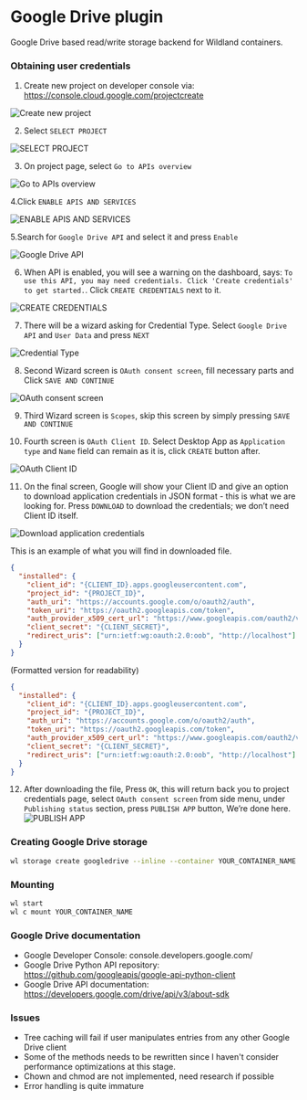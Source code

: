 # Google Drive plugin

Google Drive based read/write storage backend for Wildland containers.

### Obtaining user credentials

1. Create new project on developer console via: https://console.cloud.google.com/projectcreate

![Create new project](./assets/1.png)

2. Select `SELECT PROJECT`

![SELECT PROJECT](./assets/2.png)

3. On project page, select `Go to APIs overview`

![Go to APIs overview](./assets/3.png)

4.Click `ENABLE APIS AND SERVICES`

![ENABLE APIS AND SERVICES](./assets/4.png)

5.Search for `Google Drive API` and select it and press `Enable`

![Google Drive API](./assets/5.png)

6. When API is enabled, you will see a warning on the dashboard, says: `To use this API, you may need credentials. Click 'Create credentials' to get started.`. Click `CREATE CREDENTIALS` next to it.

![CREATE CREDENTIALS](./assets/6.png)

7. There will be a wizard asking for Credential Type. Select `Google Drive API` and `User Data` and press `NEXT`

![Credential Type](./assets/7.png)

8. Second Wizard screen is `OAuth consent screen`, fill necessary parts and Click `SAVE AND CONTINUE`

![OAuth consent screen](./assets/8.png)

9. Third Wizard screen is `Scopes`, skip this screen by simply pressing `SAVE AND CONTINUE`

10. Fourth screen is `OAuth Client ID`. Select Desktop App as `Application type` and `Name` field can remain as it is, click `CREATE` button after.

![OAuth Client ID](./assets/9.png)

11. On the final screen, Google will show your Client ID and give an option to download application credentials in JSON format - this is what we are looking for. Press `DOWNLOAD` to download the credentials; we don’t need Client ID itself.

![Download application credentials](./assets/10.png)

This is an example of what you will find in downloaded file.
```json
{
  "installed": {
    "client_id": "{CLIENT_ID}.apps.googleusercontent.com",
    "project_id": "{PROJECT_ID}",
    "auth_uri": "https://accounts.google.com/o/oauth2/auth",
    "token_uri": "https://oauth2.googleapis.com/token",
    "auth_provider_x509_cert_url": "https://www.googleapis.com/oauth2/v1/certs",
    "client_secret": "{CLIENT_SECRET}",
    "redirect_uris": ["urn:ietf:wg:oauth:2.0:oob", "http://localhost"]
  }
}
```

(Formatted version for readability)

```json
{
  "installed": {
    "client_id": "{CLIENT_ID}.apps.googleusercontent.com",
    "project_id": "{PROJECT_ID}",
    "auth_uri": "https://accounts.google.com/o/oauth2/auth",
    "token_uri": "https://oauth2.googleapis.com/token",
    "auth_provider_x509_cert_url": "https://www.googleapis.com/oauth2/v1/certs",
    "client_secret": "{CLIENT_SECRET}",
    "redirect_uris": ["urn:ietf:wg:oauth:2.0:oob", "http://localhost"]
  }
}
```

12. After downloading the file, Press `OK`, this will return back you to project credentials page, select `OAuth consent screen` from side menu, under `Publishing status` section, press `PUBLISH APP` button, We’re done here.
![PUBLISH APP](./assets/11.png)

### Creating Google Drive storage

```bash
wl storage create googledrive --inline --container YOUR_CONTAINER_NAME --credentials 'CONTENT_OF_CLIENT_CONFIG_JSON_IN_BETWEEN_SINGLE_QUOTE'
```

### Mounting

```bash
wl start
wl c mount YOUR_CONTAINER_NAME
```

### Google Drive documentation

- Google Developer Console: console.developers.google.com/
- Google Drive Python API repository: https://github.com/googleapis/google-api-python-client
- Google Drive API documentation: https://developers.google.com/drive/api/v3/about-sdk

### Issues

- Tree caching will fail if user manipulates entries from any other Google Drive client
- Some of the methods needs to be rewritten since I haven't consider performance optimizations at this stage.
- Chown and chmod are not implemented, need research if possible
- Error handling is quite immature
